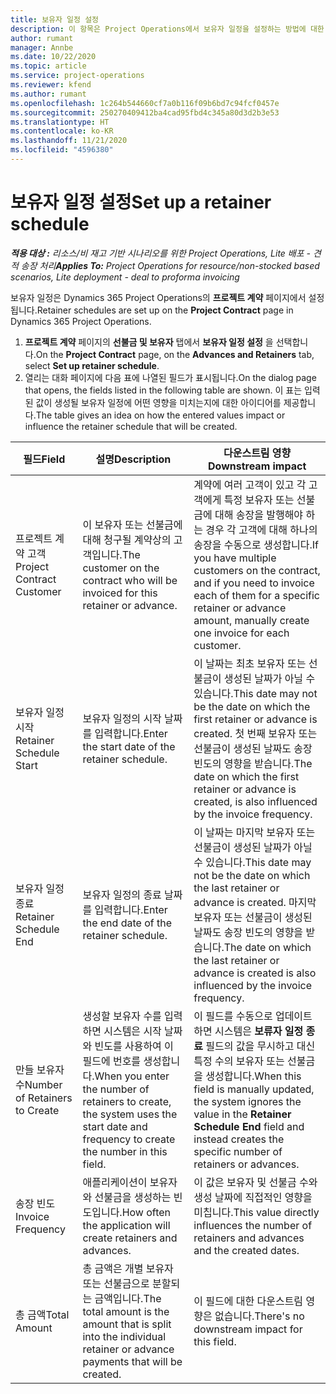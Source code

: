 ```yaml
---
title: 보유자 일정 설정
description: 이 항목은 Project Operations에서 보유자 일정을 설정하는 방법에 대한 정보를 제공합니다.
author: rumant
manager: Annbe
ms.date: 10/22/2020
ms.topic: article
ms.service: project-operations
ms.reviewer: kfend
ms.author: rumant
ms.openlocfilehash: 1c264b544660cf7a0b116f09b6bd7c94fcf0457e
ms.sourcegitcommit: 250270409412ba4cad95fbd4c345a80d3d2b3e53
ms.translationtype: HT
ms.contentlocale: ko-KR
ms.lasthandoff: 11/21/2020
ms.locfileid: "4596380"
---
```

# <a name="set-up-a-retainer-schedule"></a><span data-ttu-id="de8ad-103">보유자 일정 설정</span><span class="sxs-lookup"><span data-stu-id="de8ad-103">Set up a retainer schedule</span></span>

<span data-ttu-id="de8ad-104">_**적용 대상 :** 리소스/비 재고 기반 시나리오를 위한 Project Operations, Lite 배포 - 견적 송장 처리_</span><span class="sxs-lookup"><span data-stu-id="de8ad-104">_**Applies To:** Project Operations for resource/non-stocked based scenarios, Lite deployment - deal to proforma invoicing_</span></span>

<span data-ttu-id="de8ad-105">보유자 일정은 Dynamics 365 Project Operations의 **프로젝트 계약** 페이지에서 설정됩니다.</span><span class="sxs-lookup"><span data-stu-id="de8ad-105">Retainer schedules are set up on the **Project Contract** page in Dynamics 365 Project Operations.</span></span>

1. <span data-ttu-id="de8ad-106">**프로젝트 계약** 페이지의 **선불금 및 보유자** 탭에서 **보유자 일정 설정** 을 선택합니다.</span><span class="sxs-lookup"><span data-stu-id="de8ad-106">On the **Project Contract** page, on the **Advances and Retainers** tab, select **Set up retainer schedule**.</span></span>
2. <span data-ttu-id="de8ad-107">열리는 대화 페이지에 다음 표에 나열된 필드가 표시됩니다.</span><span class="sxs-lookup"><span data-stu-id="de8ad-107">On the dialog page that opens, the fields listed in the following table are shown.</span></span> <span data-ttu-id="de8ad-108">이 표는 입력된 값이 생성될 보유자 일정에 어떤 영향을 미치는지에 대한 아이디어를 제공합니다.</span><span class="sxs-lookup"><span data-stu-id="de8ad-108">The table gives an idea on how the entered values impact or influence the retainer schedule that will be created.</span></span>

| <span data-ttu-id="de8ad-109">필드</span><span class="sxs-lookup"><span data-stu-id="de8ad-109">Field</span></span> | <span data-ttu-id="de8ad-110">설명</span><span class="sxs-lookup"><span data-stu-id="de8ad-110">Description</span></span> | <span data-ttu-id="de8ad-111">다운스트림 영향</span><span class="sxs-lookup"><span data-stu-id="de8ad-111">Downstream impact</span></span> |
| --- | --- | --- |
| <span data-ttu-id="de8ad-112">프로젝트 계약 고객</span><span class="sxs-lookup"><span data-stu-id="de8ad-112">Project Contract Customer</span></span> | <span data-ttu-id="de8ad-113">이 보유자 또는 선불금에 대해 청구될 계약상의 고객입니다.</span><span class="sxs-lookup"><span data-stu-id="de8ad-113">The customer on the contract who will be invoiced for this retainer or advance.</span></span> | <span data-ttu-id="de8ad-114">계약에 여러 고객이 있고 각 고객에게 특정 보유자 또는 선불금에 대해 송장을 발행해야 하는 경우 각 고객에 대해 하나의 송장을 수동으로 생성합니다.</span><span class="sxs-lookup"><span data-stu-id="de8ad-114">If you have multiple customers on the contract, and if you need to invoice each of them for a specific retainer or advance amount, manually create one invoice for each customer.</span></span> |
| <span data-ttu-id="de8ad-115">보유자 일정 시작</span><span class="sxs-lookup"><span data-stu-id="de8ad-115">Retainer Schedule Start</span></span> | <span data-ttu-id="de8ad-116">보유자 일정의 시작 날짜를 입력합니다.</span><span class="sxs-lookup"><span data-stu-id="de8ad-116">Enter the start date of the retainer schedule.</span></span> | <span data-ttu-id="de8ad-117">이 날짜는 최초 보유자 또는 선불금이 생성된 날짜가 아닐 수 있습니다.</span><span class="sxs-lookup"><span data-stu-id="de8ad-117">This date may not be the date on which the first retainer or advance is created.</span></span> <span data-ttu-id="de8ad-118">첫 번째 보유자 또는 선불금이 생성된 날짜도 송장 빈도의 영향을 받습니다.</span><span class="sxs-lookup"><span data-stu-id="de8ad-118">The date on which the first retainer or advance is created, is also influenced by the invoice frequency.</span></span> |
| <span data-ttu-id="de8ad-119">보유자 일정 종료</span><span class="sxs-lookup"><span data-stu-id="de8ad-119">Retainer Schedule End</span></span> | <span data-ttu-id="de8ad-120">보유자 일정의 종료 날짜를 입력합니다.</span><span class="sxs-lookup"><span data-stu-id="de8ad-120">Enter the end date of the retainer schedule.</span></span> | <span data-ttu-id="de8ad-121">이 날짜는 마지막 보유자 또는 선불금이 생성된 날짜가 아닐 수 있습니다.</span><span class="sxs-lookup"><span data-stu-id="de8ad-121">This date may not be the date on which the last retainer or advance is created.</span></span> <span data-ttu-id="de8ad-122">마지막 보유자 또는 선불금이 생성된 날짜도 송장 빈도의 영향을 받습니다.</span><span class="sxs-lookup"><span data-stu-id="de8ad-122">The date on which the last retainer or advance is created is also influenced by the invoice frequency.</span></span> |
| <span data-ttu-id="de8ad-123">만들 보유자 수</span><span class="sxs-lookup"><span data-stu-id="de8ad-123">Number of Retainers to Create</span></span> | <span data-ttu-id="de8ad-124">생성할 보유자 수를 입력하면 시스템은 시작 날짜와 빈도를 사용하여 이 필드에 번호를 생성합니다.</span><span class="sxs-lookup"><span data-stu-id="de8ad-124">When you enter the number of retainers to create, the system uses the start date and frequency to create the number in this field.</span></span> | <span data-ttu-id="de8ad-125">이 필드를 수동으로 업데이트하면 시스템은 **보류자 일정 종료** 필드의 값을 무시하고 대신 특정 수의 보유자 또는 선불금을 생성합니다.</span><span class="sxs-lookup"><span data-stu-id="de8ad-125">When this field is manually updated, the system ignores the value in the **Retainer Schedule End** field and instead creates the specific number of retainers or advances.</span></span> |
| <span data-ttu-id="de8ad-126">송장 빈도</span><span class="sxs-lookup"><span data-stu-id="de8ad-126">Invoice Frequency</span></span> | <span data-ttu-id="de8ad-127">애플리케이션이 보유자와 선불금을 생성하는 빈도입니다.</span><span class="sxs-lookup"><span data-stu-id="de8ad-127">How often the application will create retainers and advances.</span></span> | <span data-ttu-id="de8ad-128">이 값은 보유자 및 선불금 수와 생성 날짜에 직접적인 영향을 미칩니다.</span><span class="sxs-lookup"><span data-stu-id="de8ad-128">This value directly influences the number of retainers and advances and the created dates.</span></span> |
| <span data-ttu-id="de8ad-129">총 금액</span><span class="sxs-lookup"><span data-stu-id="de8ad-129">Total Amount</span></span> | <span data-ttu-id="de8ad-130">총 금액은 개별 보유자 또는 선불금으로 분할되는 금액입니다.</span><span class="sxs-lookup"><span data-stu-id="de8ad-130">The total amount is the amount that is split into the individual retainer or advance payments that will be created.</span></span> | <span data-ttu-id="de8ad-131">이 필드에 대한 다운스트림 영향은 없습니다.</span><span class="sxs-lookup"><span data-stu-id="de8ad-131">There's no downstream impact for this field.</span></span> |
